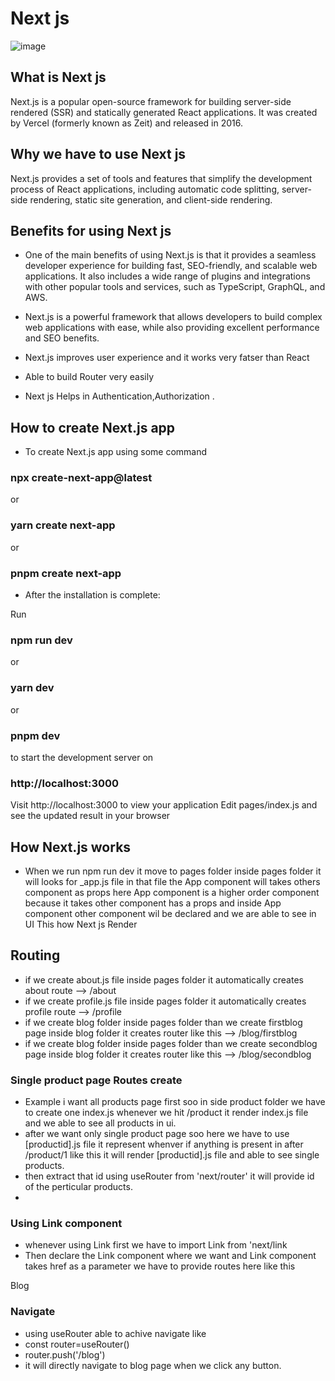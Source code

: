 
# Next js
![image](https://user-images.githubusercontent.com/68199110/235839628-827d925b-5a82-4ccf-aa52-73d28d4e727a.png)

##  What is Next js

Next.js is a popular open-source framework for building server-side rendered (SSR) and statically generated React applications. It was created by Vercel (formerly known as Zeit) and released in 2016.

## Why we have to use Next js

Next.js provides a set of tools and features that simplify the development process of React applications, including automatic code splitting, server-side rendering, static site generation, and client-side rendering.

## Benefits for using Next js

- One of the main benefits of using Next.js is that it provides a seamless developer experience for building fast, SEO-friendly, and scalable web applications. It also includes a wide range of plugins and integrations with other popular tools and services, such as TypeScript, GraphQL, and AWS.

- Next.js is a powerful framework that allows developers to build complex web applications with ease, while also providing excellent performance and SEO benefits.

- Next.js improves user experience and it works very fatser than React 

- Able to build Router very easily 

- Next js Helps in Authentication,Authorization .

## How to create Next.js app

- To create Next.js app using some command 

### npx create-next-app@latest
 or
### yarn create next-app
 or
### pnpm create next-app

- After the installation is complete:

Run  
### npm run dev 
or  
### yarn dev 
or  
### pnpm dev 

to start the development server on 
### http://localhost:3000
Visit http://localhost:3000 to view your application
Edit pages/index.js and see the updated result in your browser

## How Next.js works

- When we run npm run dev it move to pages folder inside pages folder  it will looks for _app.js file in that file the App component will takes others component as props here App component is a higher order component because it takes other component has a props and inside App component other component wil be declared and we are able to see in UI This how Next js Render 



## Routing 
- if we create about.js file inside pages folder  it automatically creates about route --> /about
- if we create profile.js file inside pages folder  it automatically creates profile route --> /profile
- if we create blog folder inside pages folder than we create firstblog page inside blog folder it creates router like this --> /blog/firstblog
- if we create blog folder inside pages folder than we create secondblog page inside blog folder it creates router like this --> /blog/secondblog


### Single product page Routes create
- Example i want all products page first soo in side product folder we have to create one index.js whenever we hit /product it render index.js file and we able to see all products in ui. 
- after we want only single product page soo here we have to use [productid].js file it represent whenver if anything is present in after /product/1 like this it will render [productid].js file and able to see single products.
- then extract that id using useRouter from 'next/router' it will provide id of the perticular products.
- 
 ### Using Link component
 - whenever using Link first we have to import Link from  'next/link 
 - Then declare the Link component where we want and Link component takes href as a parameter we have to provide routes here like this 
  <Link href="/blog">Blog</Link>
  
  ### Navigate
  
  - using useRouter able to achive navigate like 
  - const router=useRouter()
  - router.push('/blog')
  - it will directly navigate to blog page when we click any button.





